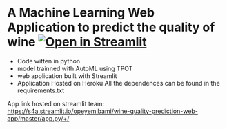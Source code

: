 # A Machine Learning Web Application to predict the quality of wine [![Open in Streamlit](https://static.streamlit.io/badges/streamlit_badge_black_white.svg)](https://share.streamlit.io/opeyemibami/wine-quality-prediction-web-app/master/app.py/+/)
- Code witten in python
- model trainned with AutoML using TPOT
- web application built with Streamlit 
- Application Hosted on Heroku 
All the dependences can be found in the requirements.txt 

App link hosted on streamlit team: https://s4a.streamlit.io/opeyemibami/wine-quality-prediction-web-app/master/app.py/+/


